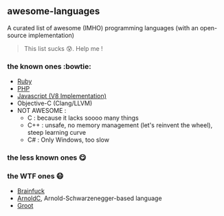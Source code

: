 ## awesome-languages
A curated list of awesome (IMHO) programming languages (with an open-source implementation)
> This list sucks :cold_sweat:. Help me !

### the known ones :bowtie:
* [Ruby](https://github.com/ruby/ruby)
* [PHP](https://github.com/php/php-src)
* [Javascript (V8 Implementation)](https://github.com/v8/v8-git-mirror)
* Objective-C (Clang/LLVM)
* NOT AWESOME : 
  * C : because it lacks soooo many things
  * C++ : unsafe, no memory management (let's reinvent the wheel), steep learning curve
  * C# : Only Windows, too slow

### the less known ones :yum:

### the WTF ones :mask:
* [Brainfuck](https://github.com/fabianm/brainfuck)
* [ArnoldC](https://github.com/lhartikk/ArnoldC), Arnold-Schwarzenegger-based language
* [Groot](https://github.com/thiagopnts/groot)
